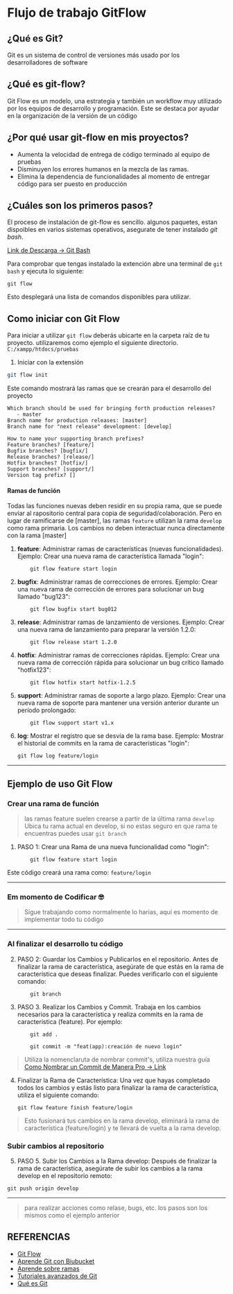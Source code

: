 # Flujo de trabajo GitFlow
## ¿Qué es Git?
Git es un sistema de control de versiones más usado por los desarrolladores de software

## ¿Qué es git-flow?
Git Flow es un modelo, una estrategia y también un workflow muy utilizado por los equipos de desarrollo y programación. Este se destaca por ayudar en la organización de la versión de un código

## ¿Por qué usar git-flow en mis proyectos?
* Aumenta la velocidad de entrega de código terminado al equipo de pruebas
* Disminuyen los errores humanos en la mezcla de las ramas.
* Elimina la dependencia de funcionalidades al momento de entregar código para ser puesto en producción

## ¿Cuáles son los primeros pasos?
El proceso de instalación de git-flow es sencillo. algunos paquetes, estan dispoibles en varios sistemas operativos, 
asegurate de tener instalado *git bash*.

[Link de Descarga -> Git Bash](https://git-scm.com/downloads)

Para comprobar que tengas instalado la extención abre una terminal de `git bash` y ejecuta lo siguiente:


```console
git flow
```
Esto desplegará una lista de comandos disponibles para utilizar.

## Como iniciar con Git Flow
Para iniciar a utilizar `git flow` deberás ubicarte en la carpeta raíz de tu proyecto.
utilizaremos como ejemplo el siguiente directorio. `C:/xampp/htdocs/pruebas`

1. Iniciar con la extensión

```bash
git flow init
```
Este comando mostrará las ramas que se crearán para el desarrollo del proyecto

```console
Which branch should be used for bringing forth production releases?
   - master
Branch name for production releases: [master]
Branch name for "next release" development: [develop]

How to name your supporting branch prefixes?
Feature branches? [feature/]
Bugfix branches? [bugfix/]
Release branches? [release/]
Hotfix branches? [hotfix/]
Support branches? [support/]
Version tag prefix? []

```
#### Ramas de función
Todas las funciones nuevas deben residir en su propia rama, que se puede enviar al rapositorio central para copia de seguridad/colaboración.
Pero en lugar de ramificarse de [master], las ramas `feature` utilizan la rama `develop` como rama primaria. Los cambios no deben interactuar nunca directamente con la rama [master]

1. **feature**: Administrar ramas de características (nuevas funcionalidades).
    Ejemplo: Crear una nueva rama de característica llamada "login":

    ```console
        git flow feature start login
    ```

2. **bugfix**: Administrar ramas de correcciones de errores.
    Ejemplo: Crear una nueva rama de corrección de errores para solucionar un bug llamado "bug123":

    ```console
        git flow bugfix start bug012
    ```

3. **release**: Administrar ramas de lanzamiento de versiones.
    Ejemplo: Crear una nueva rama de lanzamiento para preparar la versión 1.2.0:

    ```console
        git flow release start 1.2.0
    ```

4. **hotfix**: Administrar ramas de correcciones rápidas.
    Ejemplo: Crear una nueva rama de corrección rápida para solucionar un bug crítico llamado "hotfix123":
    
    ```console
        git flow hotfix start hotfix-1.2.5
    ```

5. **support**: Administrar ramas de soporte a largo plazo.
    Ejemplo: Crear una nueva rama de soporte para mantener una versión anterior durante un período prolongado:

    ```console
        git flow support start v1.x
    ```

6. **log**: Mostrar el registro que se desvía de la rama base.
    Ejemplo: Mostrar el historial de commits en la rama de características "login":

    ```console
    git flow log feature/login
    ```
---

## Ejemplo de uso Git Flow

### Crear una rama de función

> las ramas feature suelen crearse a partir de la última rama `develop`
> Ubica tu rama actual en develop, si no estas seguro en que rama te encuentras puedes usar `git branch`

1. PASO 1: Crear una Rama de una nueva funcionalidad como "login":

    ```console
        git flow feature start login
    ```

Este código creará una rama como: `feature/login`

---

### Em momento de Codificar 🤓
> Sigue trabajando como normalmente lo harias, aquí es momento de implementar todo tu código

---

### Al finalizar el desarrollo tu código

2. PASO 2: Guardar los Cambios y Publicarlos en el repositorio.
Antes de finalizar la rama de característica, asegúrate de que estás en la rama de característica que deseas finalizar. Puedes verificarlo con el siguiente comando:

    ```console
        git branch
    ```

3. PASO 3. Realizar los Cambios y Commit.
Trabaja en los cambios necesarios para la característica y realiza commits en la rama de característica (feature). Por ejemplo:

    ```console
        git add .

        git commit -m "feat(app):creación de nuevo login"
    ```
> Utiliza la nomenclaruta de nombrar commit's, utiliza nuestra guía
[Como Nombrar un Commit de Manera Pro -> Link](https://github.com/DEVELOGY/guia_github#nombrar-commits)

4. Finalizar la Rama de Característica:
Una vez que hayas completado todos los cambios y estás listo para finalizar la rama de característica, utiliza el siguiente comando:

    ```console
    git flow feature finish feature/login
    ```

> Esto fusionará tus cambios en la rama develop, eliminará la rama de característica (feature/login) y te llevará de vuelta a la rama develop.

### Subir cambios al repositorio

5. PASO 5. Subir los Cambios a la Rama develop:
Después de finalizar la rama de característica, asegúrate de subir los cambios a la rama develop en el repositorio remoto:

```console
git push origin develop
```

--- 
> para realizar acciones como relase, bugs, etc. los pasos son los mismos como el ejemplo anterior


## REFERENCIAS 


* [Git Flow](https://www.atlassian.com/es/git/tutorials/comparing-workflows/gitflow-workflow)
* [Aprende Git con Biubucket](https://www.atlassian.com/es/git/tutorials/learn-git-with-bitbucket-cloud)
* [Aprende sobre ramas](https://www.atlassian.com/es/git/tutorials/learn-branching-with-bitbucket-cloud)
* [Tutoriales avanzados de Git](https://www.atlassian.com/es/git/tutorials/advanced-overview)
* [Qué es Git](https://www.atlassian.com/es/git/tutorials/what-is-git)
